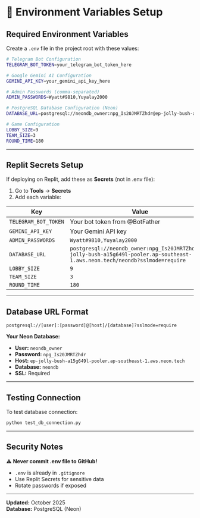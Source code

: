 # 🔐 Environment Variables Setup

## Required Environment Variables

Create a `.env` file in the project root with these values:

```bash
# Telegram Bot Configuration
TELEGRAM_BOT_TOKEN=your_telegram_bot_token_here

# Google Gemini AI Configuration
GEMINI_API_KEY=your_gemini_api_key_here

# Admin Passwords (comma-separated)
ADMIN_PASSWORDS=Wyatt#9810,Yuyalay2000

# PostgreSQL Database Configuration (Neon)
DATABASE_URL=postgresql://neondb_owner:npg_Is20JMRTZhdr@ep-jolly-bush-a15g649l-pooler.ap-southeast-1.aws.neon.tech/neondb?sslmode=require

# Game Configuration
LOBBY_SIZE=9
TEAM_SIZE=3
ROUND_TIME=180
```

---

## Replit Secrets Setup

If deploying on Replit, add these as **Secrets** (not in .env file):

1. Go to **Tools** → **Secrets**
2. Add each variable:

| Key | Value |
|-----|-------|
| `TELEGRAM_BOT_TOKEN` | Your bot token from @BotFather |
| `GEMINI_API_KEY` | Your Gemini API key |
| `ADMIN_PASSWORDS` | `Wyatt#9810,Yuyalay2000` |
| `DATABASE_URL` | `postgresql://neondb_owner:npg_Is20JMRTZhdr@ep-jolly-bush-a15g649l-pooler.ap-southeast-1.aws.neon.tech/neondb?sslmode=require` |
| `LOBBY_SIZE` | `9` |
| `TEAM_SIZE` | `3` |
| `ROUND_TIME` | `180` |

---

## Database URL Format

```
postgresql://[user]:[password]@[host]/[database]?sslmode=require
```

**Your Neon Database:**
- **User:** `neondb_owner`
- **Password:** `npg_Is20JMRTZhdr`
- **Host:** `ep-jolly-bush-a15g649l-pooler.ap-southeast-1.aws.neon.tech`
- **Database:** `neondb`
- **SSL:** Required

---

## Testing Connection

To test database connection:

```bash
python test_db_connection.py
```

---

## Security Notes

⚠️ **Never commit .env file to GitHub!**

- `.env` is already in `.gitignore`
- Use Replit Secrets for sensitive data
- Rotate passwords if exposed

---

**Updated:** October 2025  
**Database:** PostgreSQL (Neon)

